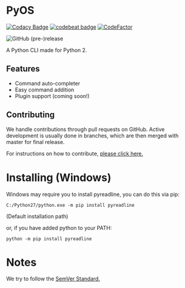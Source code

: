 # PyOS

[![Codacy Badge](https://api.codacy.com/project/badge/Grade/e3808caf3fcd469187062693a68cb95d)](https://www.codacy.com/app/CodeNet/PyOS?utm_source=github.com&amp;utm_medium=referral&amp;utm_content=Prouser123/PyOS&amp;utm_campaign=Badge_Grade)
[![codebeat badge](https://codebeat.co/badges/f326bb09-b832-4fd9-84f2-d16dd7428c79)](https://codebeat.co/projects/github-com-prouser123-pyos-master)
[![CodeFactor](https://www.codefactor.io/repository/github/prouser123/pyos/badge)](https://www.codefactor.io/repository/github/prouser123/pyos)


![GitHub (pre-)release](https://img.shields.io/github/release/Prouser123/PyOS/all.svg)


A Python CLI made for Python 2.

## Features

- Command auto-completer
- Easy command addition
- Plugin support (coming soon!)

## Contributing

We handle contributions through pull requests on GitHub. Active development is usually done in branches, which are then merged with master for final release.

 For instructions on how to contribute, [please click here.](https://github.com/Prouser123/PyOS/blob/master/CONTRIBUTING.md)

# Installing (Windows)

Windows may require you to install pyreadline, you can do this via pip:

```C:/Python27/python.exe -m pip install pyreadline```

(Default installation path)

or, if you have added python to your PATH:

```python -m pip install pyreadline```

# Notes
We try to follow the [SemVer Standard.](https://semver.org/)
